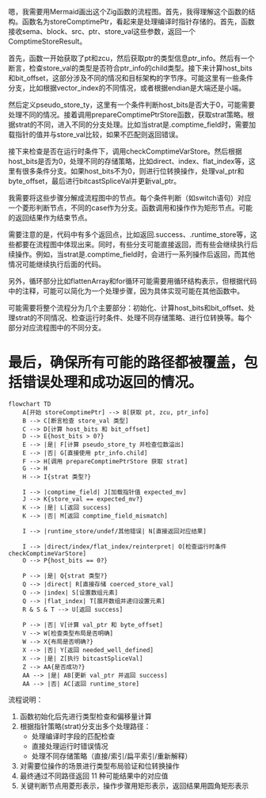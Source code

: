 嗯，我需要用Mermaid画出这个Zig函数的流程图。首先，我得理解这个函数的结构。函数名为storeComptimePtr，看起来是处理编译时指针存储的。首先，函数接收sema、block、src、ptr、store_val这些参数，返回一个ComptimeStoreResult。

首先，函数一开始获取了pt和zcu，然后获取ptr的类型信息ptr_info。然后有一个断言，检查store_val的类型是否符合ptr_info的child类型。接下来计算host_bits和bit_offset，这部分涉及不同的情况和目标架构的字节序。可能这里有一些条件分支，比如根据vector_index的不同情况，或者根据endian是大端还是小端。

然后定义pseudo_store_ty，这里有一个条件判断host_bits是否大于0，可能需要处理不同的情况。接着调用prepareComptimePtrStore函数，获取strat策略。根据strat的不同，进入不同的分支处理。比如当strat是.comptime_field时，需要加载指针的值并与store_val比较，如果不匹配则返回错误。

接下来检查是否在运行时条件下，调用checkComptimeVarStore。然后根据host_bits是否为0，处理不同的存储策略，比如direct、index、flat_index等，这里有很多条件分支。如果host_bits不为0，则进行位转换操作，处理val_ptr和byte_offset，最后进行bitcastSpliceVal并更新val_ptr。

我需要将这些步骤分解成流程图中的节点。每个条件判断（如switch语句）对应一个菱形判断节点，不同的case作为分支。函数调用和操作作为矩形节点。可能的返回结果作为结束节点。

需要注意的是，代码中有多个返回点，比如返回.success、.runtime_store等，这些都要在流程图中体现出来。同时，有些分支可能直接返回，而有些会继续执行后续操作。例如，当strat是.comptime_field时，会进行一系列操作后返回，而其他情况可能继续执行后面的代码。

另外，循环部分比如flattenArray和for循环可能需要用循环结构表示，但根据代码中的注释，可能可以简化为一个处理步骤，因为具体实现可能在其他函数中。

可能需要将整个流程分为几个主要部分：初始化、计算host_bits和bit_offset、处理strat的不同情况、检查运行时条件、处理不同存储策略、进行位转换等。每个部分对应流程图中的不同分支。

最后，确保所有可能的路径都被覆盖，包括错误处理和成功返回的情况。
================================================
```mermaid
flowchart TD
    A[开始 storeComptimePtr] --> B[获取 pt, zcu, ptr_info]
    B --> C[断言检查 store_val 类型]
    C --> D[计算 host_bits 和 bit_offset]
    D --> E{host_bits > 0?}
    E --> |是| F[计算 pseudo_store_ty 并检查位数溢出]
    E --> |否| G[直接使用 ptr_info.child]
    F --> H[调用 prepareComptimePtrStore 获取 strat]
    G --> H
    H --> I{strat 类型?}
    
    I --> |comptime_field| J[加载指针值 expected_mv]
    J --> K{store_val == expected_mv?}
    K --> |是| L[返回 success]
    K --> |否| M[返回 comptime_field_mismatch]
    
    I --> |runtime_store/undef/其他错误| N[直接返回对应结果]
    
    I --> |direct/index/flat_index/reinterpret| O[检查运行时条件 checkComptimeVarStore]
    O --> P{host_bits == 0?}
    
    P --> |是| Q{strat 类型?}
    Q --> |direct| R[直接存储 coerced_store_val]
    Q --> |index| S[设置数组元素]
    Q --> |flat_index| T[展开数组并递归设置元素]
    R & S & T --> U[返回 success]
    
    P --> |否| V[计算 val_ptr 和 byte_offset]
    V --> W[检查类型布局是否明确]
    W --> X{布局是否明确?}
    X --> |否| Y[返回 needed_well_defined]
    X --> |是| Z[执行 bitcastSpliceVal]
    Z --> AA{是否成功?}
    AA --> |是| AB[更新 val_ptr 并返回 success]
    AA --> |否| AC[返回 runtime_store]
``` 

流程说明：
1. 函数初始化后先进行类型检查和偏移量计算
2. 根据指针策略(strat)分支出多个处理路径：
   - 处理编译时字段的匹配检查
   - 直接处理运行时错误情况
   - 处理不同存储策略（直接/索引/扁平索引/重新解释）
3. 对需要位操作的场景进行类型布局验证和位转换操作
4. 最终通过不同路径返回 11 种可能结果中的对应值
5. 关键判断节点用菱形表示，操作步骤用矩形表示，返回结果用圆角矩形表示